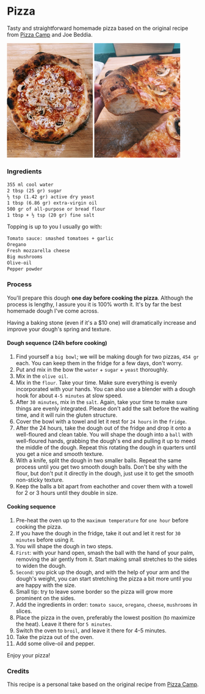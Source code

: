 # Pizza

Tasty and straightforward homemade pizza based on the original recipe from [Pizza Camp](https://www.amazon.com/Pizza-Camp-Recipes-Pizzeria-Beddia/dp/1419724096) and Joe Beddia.

<div>
  <img height="300px" src="images/pizza/1.jpg"/>
  <img height="300px" src="images/pizza/2.jpg"/>
</div>

### Ingredients
```
355 ml cool water
2 tbsp (25 gr) sugar
½ tsp (1.42 gr) active dry yeast
1 tbsp (6.86 gr) extra-virgin oil
500 gr of all-purpose or bread flour
1 tbsp + ½ tsp (20 gr) fine salt
```

Topping is up to you I usually go with:

```
Tomato sauce: smashed tomatoes + garlic
Oregano
Fresh mozzarella cheese
Big mushrooms
Olive-oil
Pepper powder
```

### Process

You'll prepare this dough **one day before cooking the pizza**. Although the process is lengthy, I assure you it is 100% worth it. It's by far the best homemade dough I've come across.

Having a baking stone (even if it's a $10 one) will dramatically increase and improve your dough's spring and texture.

#### Dough sequence (24h before cooking)

1. Find yourself a `big bowl`; we will be making dough for two pizzas, `454 gr` each. You can keep them in the fridge for a few days, don't worry.
1. Put and mix in the bow the `water` + `sugar` + `yeast` thoroughly.
1. Mix in the `olive oil`.
1. Mix in the `flour`. Take your time. Make sure everything is evenly incorporated with your hands. You can also use a blender with a dough hook for about `4-5 minutes` at slow speed.
1. After `30 minutes`, mix in the `salt`. Again, take your time to make sure things are evenly integrated. Please don't add the salt before the waiting time, and it will ruin the gluten structure.
1. Cover the bowl with a towel and let it rest for `24 hours` in the `fridge`.
1. After the 24 hours, take the dough out of the fridge and drop it onto a well-floured and clean table. You will shape the dough into a `ball` with well-floured hands, grabbing the dough's end and pulling it up to meed the middle of the dough. Repeat this rotating the dough in quarters until you get a nice and smooth texture.
1. With a knife, split the dough in two smaller balls. Repeat the same process until you get two smooth dough balls. Don't be shy with the flour, but don't put it directly in the dough, just use it to get the smooth non-sticky texture.
1. Keep the balls a bit apart from eachother and cover them with a towell for 2 or 3 hours until they double in size.


#### Cooking sequence
1. Pre-heat the oven up to the `maximum temperature` for `one hour` before cooking the pizza.
1. If you have the dough in the fridge, take it out and let it rest for `30 minutes` before using it.
1. You will shape the dough in two steps.
1. `First`: with your hand open, smash the ball with the hand of your palm, removing the air gently from it. Start making small stretches to the sides to widen the dough.
1. `Second`: you pick up the dough, and with the help of your arm and the dough's weight, you can start stretching the pizza a bit more until you are happy with the size.
1. Small tip: try to leave some border so the pizza will grow more prominent on the sides.
1. Add the ingredients in order: `tomato sauce`, `oregano`, `cheese`, `mushrooms` in slices.
1. Place the pizza in the oven, preferably the lowest position (to maximize the heat). Leave it there for `5 minutes`.
1. Switch the oven to `broil`, and leave it there for 4-5 minutes.
1. Take the pizza out of the oven.
1. Add some olive-oil and pepper.

Enjoy your pizza!

### Credits

This recipe is a personal take based on the original recipe from [Pizza Camp](https://www.amazon.com/Pizza-Camp-Recipes-Pizzeria-Beddia/dp/1419724096).
